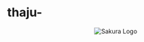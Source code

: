 # thaju-

<p align="center">

  <img src="https://telegra.ph/file/5d3299b77ee006306be56.jpg" alt="Sakura Logo">

</p>
